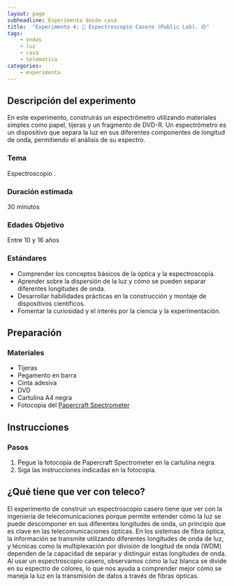 ```yaml
---
layout: page
subheadline: Experimenta desde casa
title:  "Experimento 4: 🌈 Espectroscopio Casero (Public Lab). 🟡"
tags:
    - ondas
    - luz
    - casa
    - telematica
categories:
    - experimenta
---
```


## Descripción del experimento

En este experimento, construirás un espectrómetro utilizando materiales simples como papel, tijeras y un fragmento de DVD-R. Un espectrómetro es un dispositivo que separa la luz en sus diferentes componentes de longitud de onda, permitiendo el análisis de su espectro.

### Tema
Espectroscopio .

### Duración estimada

30 minutos 

### Edades Objetivo

Entre 10 y 16 años

### Estándares

- Comprender los conceptos básicos de la óptica y la espectroscopía.
- Aprender sobre la dispersión de la luz y cómo se pueden separar diferentes longitudes de onda.
- Desarrollar habilidades prácticas en la construcción y montaje de dispositivos científicos.
- Fomentar la curiosidad y el interés por la ciencia y la experimentación.

## Preparación

### Materiales

- Tijeras
- Pegamento en barra
- Cinta adesiva
- DVD
- Cartulina A4 negra
- Fotocopia del [Papercraft Spectrometer](https://github.com/publiclab/papercraft-spectrometer/blob/main/foldable-2.0.10.pdf)

## Instrucciones

### Pasos

1. Pegue la fotocopia de Papercraft Spectrometer en la cartulina negra.
2. Siga las instrucciones indicadas en la fotocopia.

## ¿Qué tiene que ver con teleco?
El experimento de construir un espectroscopio casero tiene que ver con la ingeniería de telecomunicaciones porque permite entender cómo la luz se puede descomponer en sus diferentes longitudes de onda, un principio que es clave en las telecomunicaciones ópticas. En los sistemas de fibra óptica, la información se transmite utilizando diferentes longitudes de onda de luz, y técnicas como la multiplexación por división de longitud de onda (WDM) dependen de la capacidad de separar y distinguir estas longitudes de onda. Al usar un espectroscopio casero, observamos cómo la luz blanca se divide en su espectro de colores, lo que nos ayuda a comprender mejor cómo se maneja la luz en la transmisión de datos a través de fibras ópticas.
